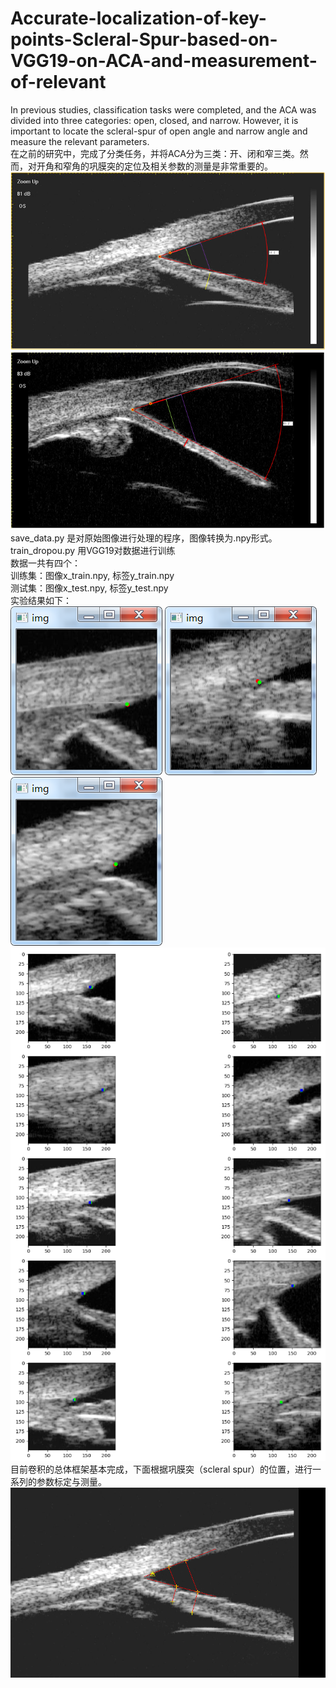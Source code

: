 # Accurate-localization-of-key-points-Scleral-Spur-based-on-VGG19-on-ACA-and-measurement-of-relevant
In previous studies, classification tasks were completed, and the ACA was divided into three categories: open, closed, and narrow. However, it is important to locate the scleral-spur of open angle and narrow angle  and measure the relevant parameters.  
在之前的研究中，完成了分类任务，并将ACA分为三类：开、闭和窄三类。然而，对开角和窄角的巩膜突的定位及相关参数的测量是非常重要的。  
![image](https://github.com/1579477793/Accurate-localization-of-key-points-Scleral-Spur-based-on-VGG19-on-ACA-and-measurement-of-relevant/blob/master/results/sample1.png)
![image](https://github.com/1579477793/Accurate-localization-of-key-points-Scleral-Spur-based-on-VGG19-on-ACA-and-measurement-of-relevant/blob/master/results/sample2.png)
save_data.py 是对原始图像进行处理的程序，图像转换为.npy形式。 
train_dropou.py 用VGG19对数据进行训练  
数据一共有四个：  
训练集：图像x_train.npy, 标签y_train.npy  
测试集：图像x_test.npy, 标签y_test.npy  
实验结果如下：  
![image](https://github.com/1579477793/Accurate-localization-of-key-points-Scleral-Spur-based-on-VGG19-on-ACA-and-measurement-of-relevant/blob/master/results/1.png)
![image](https://github.com/1579477793/Accurate-localization-of-key-points-Scleral-Spur-based-on-VGG19-on-ACA-and-measurement-of-relevant/blob/master/results/2.png)
![image](https://github.com/1579477793/Accurate-localization-of-key-points-Scleral-Spur-based-on-VGG19-on-ACA-and-measurement-of-relevant/blob/master/results/3.png)
![image](https://github.com/1579477793/Accurate-localization-of-key-points-Scleral-Spur-based-on-VGG19-on-ACA-and-measurement-of-relevant/blob/master/results/4.png)  
目前卷积的总体框架基本完成，下面根据巩膜突（scleral spur）的位置，进行一系列的参数标定与测量。
![image](https://github.com/1579477793/Accurate-localization-of-key-points-Scleral-Spur-based-on-VGG19-on-ACA-and-measurement-of-relevant/blob/master/results/6.png)
